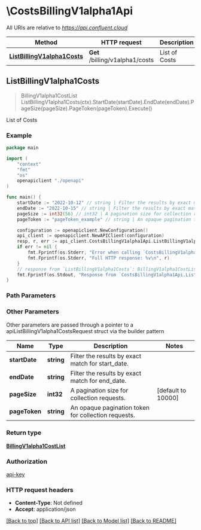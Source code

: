# \CostsBillingV1alpha1Api

All URIs are relative to *https://api.confluent.cloud*

Method | HTTP request | Description
------------- | ------------- | -------------
[**ListBillingV1alpha1Costs**](CostsBillingV1alpha1Api.md#ListBillingV1alpha1Costs) | **Get** /billing/v1alpha1/costs | List of Costs



## ListBillingV1alpha1Costs

> BillingV1alpha1CostList ListBillingV1alpha1Costs(ctx).StartDate(startDate).EndDate(endDate).PageSize(pageSize).PageToken(pageToken).Execute()

List of Costs



### Example

```go
package main

import (
    "context"
    "fmt"
    "os"
    openapiclient "./openapi"
)

func main() {
    startDate := "2022-10-12" // string | Filter the results by exact match for start_date.
    endDate := "2022-10-15" // string | Filter the results by exact match for end_date.
    pageSize := int32(56) // int32 | A pagination size for collection requests. (optional) (default to 10000)
    pageToken := "pageToken_example" // string | An opaque pagination token for collection requests. (optional)

    configuration := openapiclient.NewConfiguration()
    api_client := openapiclient.NewAPIClient(configuration)
    resp, r, err := api_client.CostsBillingV1alpha1Api.ListBillingV1alpha1Costs(context.Background()).StartDate(startDate).EndDate(endDate).PageSize(pageSize).PageToken(pageToken).Execute()
    if err != nil {
        fmt.Fprintf(os.Stderr, "Error when calling `CostsBillingV1alpha1Api.ListBillingV1alpha1Costs``: %v\n", err)
        fmt.Fprintf(os.Stderr, "Full HTTP response: %v\n", r)
    }
    // response from `ListBillingV1alpha1Costs`: BillingV1alpha1CostList
    fmt.Fprintf(os.Stdout, "Response from `CostsBillingV1alpha1Api.ListBillingV1alpha1Costs`: %v\n", resp)
}
```

### Path Parameters



### Other Parameters

Other parameters are passed through a pointer to a apiListBillingV1alpha1CostsRequest struct via the builder pattern


Name | Type | Description  | Notes
------------- | ------------- | ------------- | -------------
 **startDate** | **string** | Filter the results by exact match for start_date. | 
 **endDate** | **string** | Filter the results by exact match for end_date. | 
 **pageSize** | **int32** | A pagination size for collection requests. | [default to 10000]
 **pageToken** | **string** | An opaque pagination token for collection requests. | 

### Return type

[**BillingV1alpha1CostList**](billing.v1alpha1.CostList.md)

### Authorization

[api-key](../README.md#api-key)

### HTTP request headers

- **Content-Type**: Not defined
- **Accept**: application/json

[[Back to top]](#) [[Back to API list]](../README.md#documentation-for-api-endpoints)
[[Back to Model list]](../README.md#documentation-for-models)
[[Back to README]](../README.md)

